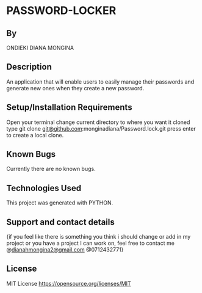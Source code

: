 # PASSWORD-LOCKER

## By 
ONDIEKI DIANA MONGINA

## Description
An application that will enable users to easily manage their passwords and generate new ones when they create a new password.

## Setup/Installation Requirements

Open your terminal
change current directory to where you want it cloned
type git clone git@github.com:monginadiana/Password.lock.git
press enter to create a local clone.

## Known Bugs
Currently there are no known bugs.

## Technologies Used
This project was generated with PYTHON.

## Support and contact details

{if you feel like there is something you think i should change or add in my project or you have a project I can work on, feel free to contact me @dianahmongina2@gmail.com @0712432771} 

## License
MIT License
https://opensource.org/licenses/MIT


